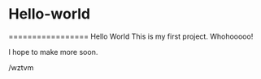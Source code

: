# Hello-world
=================
Hello World
This is my first project. Whohooooo!

I hope to make more soon.

/wztvm
